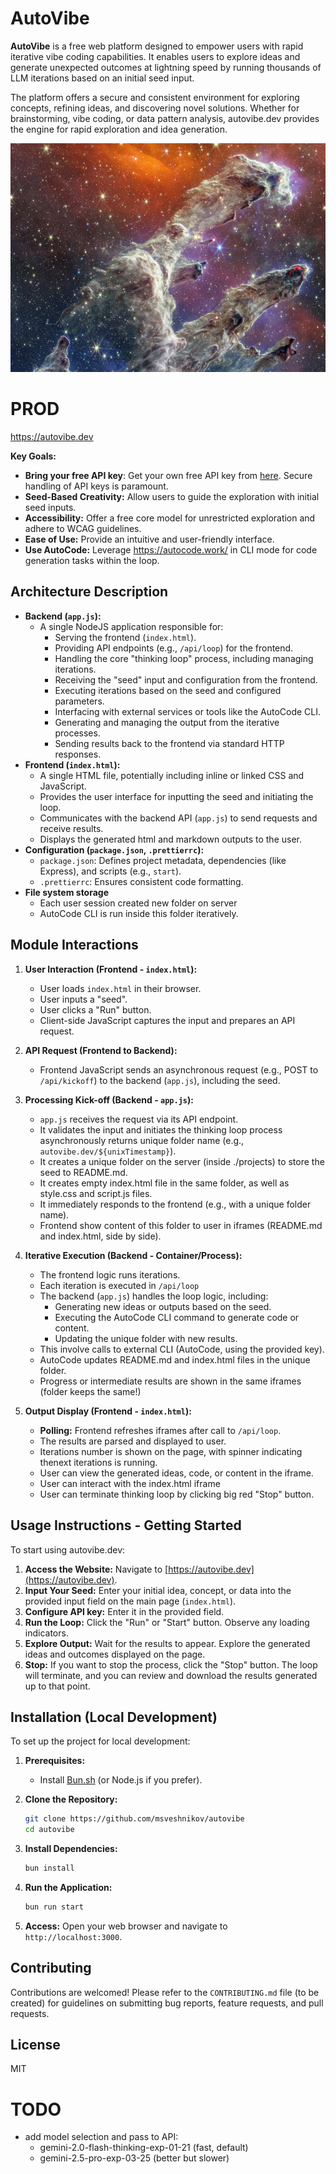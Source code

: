﻿# AutoVibe

**AutoVibe** is a free web platform designed to empower users with rapid iterative vibe coding
capabilities. It enables users to explore ideas and generate unexpected outcomes at lightning speed
by running thousands of LLM iterations based on an initial seed input.

The platform offers a secure and consistent environment for exploring concepts, refining ideas, and
discovering novel solutions. Whether for brainstorming, vibe coding, or data pattern analysis,
autovibe.dev provides the engine for rapid exploration and idea generation.

![alt text](image.png)

# PROD

https://autovibe.dev

**Key Goals:**

- **Bring your free API key**: Get your own free API key from
  [here](https://aistudio.google.com/apikey). Secure handling of API keys is paramount.
- **Seed-Based Creativity:** Allow users to guide the exploration with initial seed inputs.
- **Accessibility:** Offer a free core model for unrestricted exploration and adhere to WCAG
  guidelines.
- **Ease of Use:** Provide an intuitive and user-friendly interface.
- **Use AutoCode:** Leverage https://autocode.work/ in CLI mode for code generation tasks within the
  loop.

## Architecture Description

- **Backend (`app.js`):**
    - A single NodeJS application responsible for:
        - Serving the frontend (`index.html`).
        - Providing API endpoints (e.g., `/api/loop`) for the frontend.
        - Handling the core "thinking loop" process, including managing iterations.
        - Receiving the "seed" input and configuration from the frontend.
        - Executing iterations based on the seed and configured parameters.
        - Interfacing with external services or tools like the AutoCode CLI.
        - Generating and managing the output from the iterative processes.
        - Sending results back to the frontend via standard HTTP responses.
- **Frontend (`index.html`):**
    - A single HTML file, potentially including inline or linked CSS and JavaScript.
    - Provides the user interface for inputting the seed and initiating the loop.
    - Communicates with the backend API (`app.js`) to send requests and receive results.
    - Displays the generated html and markdown outputs to the user.
- **Configuration (`package.json`, `.prettierrc`):**
    - `package.json`: Defines project metadata, dependencies (like Express), and scripts (e.g.,
      `start`).
    - `.prettierrc`: Ensures consistent code formatting.
- **File system storage**
    - Each user session created new folder on server
    - AutoCode CLI is run inside this folder iteratively.

## Module Interactions

1.  **User Interaction (Frontend - `index.html`):**

    - User loads `index.html` in their browser.
    - User inputs a "seed".
    - User clicks a "Run" button.
    - Client-side JavaScript captures the input and prepares an API request.

2.  **API Request (Frontend to Backend):**

    - Frontend JavaScript sends an asynchronous request (e.g., POST to `/api/kickoff`) to the
      backend (`app.js`), including the seed.

3.  **Processing Kick-off (Backend - `app.js`):**

    - `app.js` receives the request via its API endpoint.
    - It validates the input and initiates the thinking loop process asynchronously returns unique
      folder name (e.g., `autovibe.dev/${unixTimestamp}`).
    - It creates a unique folder on the server (inside ./projects) to store the seed to README.md.
    - It creates empty index.html file in the same folder, as well as style.css and script.js files.
    - It immediately responds to the frontend (e.g., with a unique folder name).
    - Frontend show content of this folder to user in iframes (README.md and index.html, side by
      side).

4.  **Iterative Execution (Backend - Container/Process):**

    - The frontend logic runs iterations.
    - Each iteration is executed in `/api/loop`
    - The backend (`app.js`) handles the loop logic, including:
        - Generating new ideas or outputs based on the seed.
        - Executing the AutoCode CLI command to generate code or content.
        - Updating the unique folder with new results.
    - This involve calls to external CLI (AutoCode, using the provided key).
    - AutoCode updates README.md and index.html files in the unique folder.
    - Progress or intermediate results are shown in the same iframes (folder keeps the same!)

5.  **Output Display (Frontend - `index.html`):**
    - **Polling:** Frontend refreshes iframes after call to `/api/loop`.
    - The results are parsed and displayed to user.
    - Iterations number is shown on the page, with spinner indicating thenext iterations is running.
    - User can view the generated ideas, code, or content in the iframe.
    - User can interact with the index.html iframe
    - User can terminate thinking loop by clicking big red "Stop" button.

## Usage Instructions - Getting Started

To start using autovibe.dev:

1.  **Access the Website:** Navigate to [https://autovibe.dev](https://autovibe.dev).
2.  **Input Your Seed:** Enter your initial idea, concept, or data into the provided input field on
    the main page (`index.html`).
3.  **Configure API key:** Enter it in the provided field.
4.  **Run the Loop:** Click the "Run" or "Start" button. Observe any loading indicators.
5.  **Explore Output:** Wait for the results to appear. Explore the generated ideas and outcomes
    displayed on the page.
6.  **Stop:** If you want to stop the process, click the "Stop" button. The loop will terminate, and
    you can review and download the results generated up to that point.

## Installation (Local Development)

To set up the project for local development:

1.  **Prerequisites:**
    - Install [Bun.sh](https://bun.sh/) (or Node.js if you prefer).
2.  **Clone the Repository:**
    ```bash
    git clone https://github.com/msveshnikov/autovibe
    cd autovibe
    ```
3.  **Install Dependencies:**
    ```bash
    bun install
    ```
4.  **Run the Application:**

    ```bash
    bun run start

    ```

5.  **Access:** Open your web browser and navigate to `http://localhost:3000`.

## Contributing

Contributions are welcomed! Please refer to the `CONTRIBUTING.md` file (to be created) for
guidelines on submitting bug reports, feature requests, and pull requests.

## License

MIT

# TODO

- add model selection and pass to API:
    - gemini-2.0-flash-thinking-exp-01-21 (fast, default)
    - gemini-2.5-pro-exp-03-25 (better but slower)
